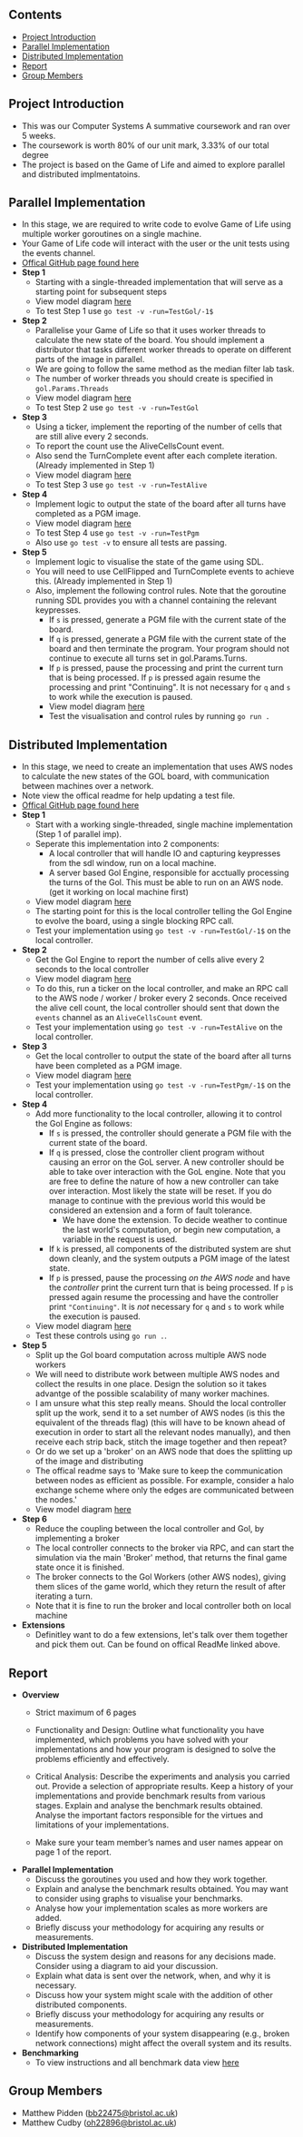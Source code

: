 ## **Contents**
- [Project Introduction](https://github.com/mattpidden/csa-coursework/tree/dev#project-introduction)
- [Parallel Implementation](https://github.com/mattpidden/csa-coursework/tree/dev#parallel-implementation)
- [Distributed Implementation](https://github.com/mattpidden/csa-coursework/tree/dev#distributed-implementation)
- [Report](https://github.com/mattpidden/csa-coursework/tree/dev#report)
- [Group Members](https://github.com/mattpidden/csa-coursework/tree/dev#group-members)

## **Project Introduction**
- This was our Computer Systems A summative coursework and ran over 5 weeks.
- The coursework is worth 80% of our unit mark, 3.33% of our total degree
- The project is based on the Game of Life and aimed to explore parallel and distributed implmentatoins.

## **Parallel Implementation**
- In this stage, we are required to write code to evolve Game of Life using multiple worker goroutines on a single machine.
- Your Game of Life code will interact with the user or the unit tests using the events channel.
- [Offical GitHub page found here](https://github.com/UoB-CSA/gol-skeleton)
- **Step 1**
  - Starting with a single-threaded implementation that will serve as a starting point for subsequent steps
  - View model diagram [here](https://github.com/UoB-CSA/gol-skeleton/blob/master/content/cw_diagrams-Parallel_1.png)
  - To test Step 1 use `go test -v -run=TestGol/-1$`
- **Step 2** 
  - Parallelise your Game of Life so that it uses worker threads to calculate the new state of the board. You should implement a distributor that tasks different worker threads to operate on different parts of the image in parallel.
  - We are going to follow the same method as the median filter lab task.
  - The number of worker threads you should create is specified in `gol.Params.Threads`
  - View model diagram [here](https://github.com/UoB-CSA/gol-skeleton/blob/master/content/cw_diagrams-Parallel_2.png)
  - To test Step 2 use `go test -v -run=TestGol`
- **Step 3**
  - Using a ticker, implement the reporting of the number of cells that are still alive every 2 seconds.
  - To report the count use the AliveCellsCount event.
  - Also send the TurnComplete event after each complete iteration. (Already implemented in Step 1)
  - View model diagram [here](https://github.com/UoB-CSA/gol-skeleton/raw/master/content/cw_diagrams-Parallel_3.png)
  - To test Step 3 use `go test -v -run=TestAlive`
- **Step 4**
  - Implement logic to output the state of the board after all turns have completed as a PGM image.
  - View model diagram [here](https://github.com/UoB-CSA/gol-skeleton/raw/master/content/cw_diagrams-Parallel_4.png)
  - To test Step 4 use `go test -v -run=TestPgm`
  - Also use `go test -v` to ensure all tests are passing.
- **Step 5**
  - Implement logic to visualise the state of the game using SDL.
  - You will need to use CellFlipped and TurnComplete events to achieve this. (Already implemented in Step 1)
  - Also, implement the following control rules. Note that the goroutine running SDL provides you with a channel containing the relevant keypresses.
    - If `s` is pressed, generate a PGM file with the current state of the board.
    - If `q` is pressed, generate a PGM file with the current state of the board and then terminate the program. Your program should not continue to execute all turns set in gol.Params.Turns.
    - If `p` is pressed, pause the processing and print the current turn that is being processed. If `p` is pressed again resume the processing and print "Continuing". It is not necessary for `q` and `s` to work while the execution is paused.
    - View model diagram [here](https://github.com/UoB-CSA/gol-skeleton/raw/master/content/cw_diagrams-Parallel_5.png)
    - Test the visualisation and control rules by running `go run .`
## **Distributed Implementation**
- In this stage, we need to create an implementation that uses AWS nodes to calculate the new states of the GOL board, with communication between machines over a network.
- Note view the offical readme for help updating a test file.
- [Offical GitHub page found here](https://github.com/UoB-CSA/gol-skeleton)
- **Step 1**
  - Start with a working single-threaded, single machine implementation (Step 1 of parallel imp).
  - Seperate this implementation into 2 components:
    - A local controller that will handle IO and capturing keypresses from the sdl window, run on a local machine.
    - A server based Gol Engine, responsible for acctually processing the turns of the Gol. This must be able to run on an AWS node. (get it working on local machine first)
  - View model diagram [here](https://github.com/UoB-CSA/gol-skeleton/blob/master/content/cw_diagrams-Distributed_1.png)
  - The starting point for this is the local controller telling the Gol Engine to evolve the board, using a single blocking RPC call.
  - Test your implementation using `go test -v -run=TestGol/-1$` on the local controller.
- **Step 2**
  - Get the Gol Engine to report the number of cells alive every 2 seconds to the local controller
  - View model diagram [here](https://github.com/UoB-CSA/gol-skeleton/blob/master/content/cw_diagrams-Distributed_2.png)
  - To do this, run a ticker on the local controller, and make an RPC call to the AWS node / worker / broker every 2 seconds. Once received the alive cell count, the local controller should sent that down the `events` channel as an `AliveCellsCount` event.
  - Test your implementation using `go test -v -run=TestAlive` on the local controller.
- **Step 3**
  - Get the local controller to output the state of the board after all turns have been completed as a PGM image.
  - View model diagram [here](https://github.com/UoB-CSA/gol-skeleton/blob/master/content/cw_diagrams-Distributed_3.png)
  - Test your implementation using `go test -v -run=TestPgm/-1$` on the local controller.
- **Step 4**
  - Add more functionality to the local controller, allowing it to control the Gol Engine as follows:
    - If `s` is pressed, the controller should generate a PGM file with the current state of the board.
    - If `q` is pressed, close the controller client program without causing an error on the GoL server. A new controller should be able to take over interaction with the GoL engine. Note that you are free to define the nature of how a new controller can take over interaction. Most likely the state will be reset. If you do manage to continue with the previous world this would be considered an extension and a form of fault tolerance.
      - We have done the extension. To decide weather to continue the last world's computation, or begin new computation, a variable in the request is used. 
    - If `k` is pressed, all components of the distributed system are shut down cleanly, and the system outputs a PGM image of the latest state.
    - If `p` is pressed, pause the processing *on the AWS node* and have the *controller* print the current turn that is being processed. If `p` is pressed again resume the processing and have the controller print `"Continuing"`. It is *not* necessary for `q` and `s` to work while the execution is paused.
  - View model diagram [here](https://github.com/UoB-CSA/gol-skeleton/blob/master/content/cw_diagrams-Distributed_4.png)
  - Test these controls using `go run .`.
- **Step 5**
  - Split up the Gol board computation across multiple AWS node workers
  - We will need to distribute work between multiple AWS nodes and collect the results in one place. Design the solution so it takes advantge of the possible scalability of many worker machines.
  - I am unsure what this step really means. Should the local controller split up the work, send it to a set number of AWS nodes (is this the equivalent of the threads flag) (this will have to be known ahead of execution in order to start all the relevant nodes manually), and then receive each strip back, stitch the image together and then repeat?
  - Or do we set up a 'broker' on an AWS node that does the splitting up of the image and distributing
  - The offical readme says to 'Make sure to keep the communication between nodes as efficient as possible. For example, consider a halo exchange scheme where only the edges are communicated between the nodes.'
  - View model diagram [here](https://github.com/UoB-CSA/gol-skeleton/blob/master/content/cw_diagrams-Distributed_5.png)
- **Step 6**
  - Reduce the coupling between the local controller and Gol, by implementing a broker
  - The local controller connects to the broker via RPC, and can start the simulation via the main 'Broker' method, that returns the final game state once it is finished.
  - The broker connects to the Gol Workers (other AWS nodes), giving them slices of the game world, which they return the result of after iterating a turn.
  - Note that it is fine to run the broker and local controller both on local machine
- **Extensions**
  - Definitley want to do a few extensions, let's talk over them together and pick them out. Can be found on offical ReadMe linked above.

## **Report**
  - **Overview**
    - Strict maximum of 6 pages
    - Functionality and Design: Outline what functionality you have implemented, which problems you have solved with your implementations and how your program is designed to solve the problems efficiently and effectively.

    - Critical Analysis: Describe the experiments and analysis you carried out. Provide a selection of appropriate results. Keep a history of your implementations and provide benchmark results from various stages. Explain and analyse the benchmark results obtained. Analyse the important factors responsible for the virtues and limitations of your implementations.

    - Make sure your team member’s names and user names appear on page 1 of the report.
  - **Parallel Implementation**
    - Discuss the goroutines you used and how they work together.
    - Explain and analyse the benchmark results obtained. You may want to consider using graphs to visualise your benchmarks.
    - Analyse how your implementation scales as more workers are added.
    - Briefly discuss your methodology for acquiring any results or measurements.
  - **Distributed Implementation**
    - Discuss the system design and reasons for any decisions made. Consider using a diagram to aid your discussion.
    - Explain what data is sent over the network, when, and why it is necessary.  
    - Discuss how your system might scale with the addition of other distributed components.
    - Briefly discuss your methodology for acquiring any results or measurements.
    - Identify how components of your system disappearing (e.g., broken network connections) might affect the overall system and its results.
  - **Benchmarking**
    - To view instructions and all benchmark data view [here](https://docs.google.com/spreadsheets/d/13AwJ_6NnA4v8GKOfqPoSND0-TkccEGJa_2s0QTGeNNQ/edit?usp=sharing)

## **Group Members**
- Matthew Pidden (bb22475@bristol.ac.uk)
- Matthew Cudby (oh22896@bristol.ac.uk)

